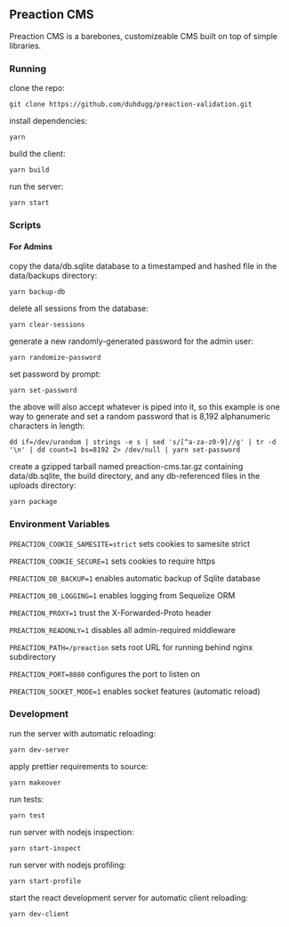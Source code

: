 ## Preaction CMS

Preaction CMS is a barebones, customizeable CMS built on top of simple libraries.

### Running

clone the repo:

`git clone https://github.com/duhdugg/preaction-validation.git`

install dependencies:

`yarn`

build the client:

`yarn build`

run the server:

`yarn start`

### Scripts

#### For Admins

copy the data/db.sqlite database to a timestamped and hashed file in the data/backups directory:

`yarn backup-db`

delete all sessions from the database:

`yarn clear-sessions`

generate a new randomly-generated password for the admin user:

`yarn randomize-password`

set password by prompt:

`yarn set-password`

the above will also accept whatever is piped into it, so this example is one way to generate and set a random password that is 8,192 alphanumeric characters in length:

`dd if=/dev/urandom | strings -e s | sed 's/[^a-za-z0-9]//g' | tr -d '\n' | dd count=1 bs=8192 2> /dev/null | yarn set-password`

create a gzipped tarball named preaction-cms.tar.gz containing data/db.sqlite, the build directory, and any db-referenced files in the uploads directory:

`yarn package`

### Environment Variables

`PREACTION_COOKIE_SAMESITE=strict` sets cookies to samesite strict

`PREACTION_COOKIE_SECURE=1` sets cookies to require https

`PREACTION_DB_BACKUP=1` enables automatic backup of Sqlite database

`PREACTION_DB_LOGGING=1` enables logging from Sequelize ORM

`PREACTION_PROXY=1` trust the X-Forwarded-Proto header

`PREACTION_READONLY=1` disables all admin-required middleware

`PREACTION_PATH=/preaction` sets root URL for running behind nginx subdirectory

`PREACTION_PORT=8080` configures the port to listen on

`PREACTION_SOCKET_MODE=1` enables socket features (automatic reload)

### Development

run the server with automatic reloading:

`yarn dev-server`

apply prettier requirements to source:

`yarn makeover`

run tests:

`yarn test`

run server with nodejs inspection:

`yarn start-inspect`

run server with nodejs profiling:

`yarn start-profile`

start the react development server for automatic client reloading:

`yarn dev-client`
